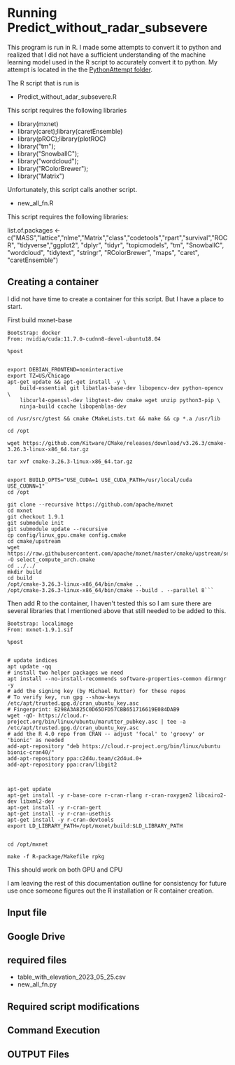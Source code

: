 # Running Predict_without_radar_subsevere

This program is run in R.  I made some attempts to convert it to python and realized that I did not have a sufficient understanding of the machine learning model used in the R script to accurately convert it to python.  My attempt is located in the the [PythonAttempt folder](PythonAttempt).  

The R script that is run is 

* Predict_without_adar_subsevere.R 

This script requires the following libraries

* library(mxnet)
* library(caret);library(caretEnsemble)
* library(pROC);library(plotROC)
* library("tm"); 
* library("SnowballC"); 
* library("wordcloud"); 
* library("RColorBrewer");
* library("Matrix")

Unfortunately, this script calls another script. 

* new_all_fn.R  

This script requires the following libraries:

list.of.packages <- c("MASS","lattice","nlme","Matrix","class","codetools","rpart","survival","ROCR",
                      "tidyverse","ggplot2", "dplyr", "tidyr",
                      "topicmodels", "tm", "SnowballC", "wordcloud", "tidytext", "stringr",
                      "RColorBrewer", "maps", "caret", "caretEnsemble")


## Creating a container

I did not have time to create a container for this script. But I have a place to start. 


First build mxnet-base

```
Bootstrap: docker
From: nvidia/cuda:11.7.0-cudnn8-devel-ubuntu18.04 

%post


export DEBIAN_FRONTEND=noninteractive
export TZ=US/Chicago
apt-get update && apt-get install -y \
    build-essential git libatlas-base-dev libopencv-dev python-opencv \
    libcurl4-openssl-dev libgtest-dev cmake wget unzip python3-pip \
    ninja-build ccache libopenblas-dev

cd /usr/src/gtest && cmake CMakeLists.txt && make && cp *.a /usr/lib

cd /opt

wget https://github.com/Kitware/CMake/releases/download/v3.26.3/cmake-3.26.3-linux-x86_64.tar.gz

tar xvf cmake-3.26.3-linux-x86_64.tar.gz


export BUILD_OPTS="USE_CUDA=1 USE_CUDA_PATH=/usr/local/cuda USE_CUDNN=1"
cd /opt

git clone --recursive https://github.com/apache/mxnet 
cd mxnet
git checkout 1.9.1
git submodule init
git submodule update --recursive
cp config/linux_gpu.cmake config.cmake
cd cmake/upstream 
wget https://raw.githubusercontent.com/apache/mxnet/master/cmake/upstream/select_compute_arch.cmake -O select_compute_arch.cmake
cd ../../
mkdir build 
cd build
/opt/cmake-3.26.3-linux-x86_64/bin/cmake ..
/opt/cmake-3.26.3-linux-x86_64/bin/cmake --build . --parallel 8```

```

Then add R to the container,  I haven't tested this so I am sure there are several libraries that I mentioned above that still needed to be added to this. 


```
Bootstrap: localimage
From: mxnet-1.9.1.sif 

%post


# update indices
apt update -qq
# install two helper packages we need
apt install --no-install-recommends software-properties-common dirmngr -y
# add the signing key (by Michael Rutter) for these repos
# To verify key, run gpg --show-keys /etc/apt/trusted.gpg.d/cran_ubuntu_key.asc 
# Fingerprint: E298A3A825C0D65DFD57CBB651716619E084DAB9
wget -qO- https://cloud.r-project.org/bin/linux/ubuntu/marutter_pubkey.asc | tee -a /etc/apt/trusted.gpg.d/cran_ubuntu_key.asc
# add the R 4.0 repo from CRAN -- adjust 'focal' to 'groovy' or 'bionic' as needed
add-apt-repository "deb https://cloud.r-project.org/bin/linux/ubuntu bionic-cran40/"
add-apt-repository ppa:c2d4u.team/c2d4u4.0+
add-apt-repository ppa:cran/libgit2



apt-get update
apt-get install -y r-base-core r-cran-rlang r-cran-roxygen2 libcairo2-dev libxml2-dev
apt-get install -y r-cran-gert
apt-get install -y r-cran-usethis
apt-get install -y r-cran-devtools
export LD_LIBRARY_PATH=/opt/mxnet/build:$LD_LIBRARY_PATH


cd /opt/mxnet

make -f R-package/Makefile rpkg
```

This should work on both GPU and CPU


I am leaving the rest of this documentation outline for consistency for future use once someone figures out the R installation or R container creation.


## Input file 

## Google Drive 

## required files 
* table_with_elevation_2023_05_25.csv
* new_all_fn.py

## Required script modifications

## Command Execution 



## OUTPUT Files


